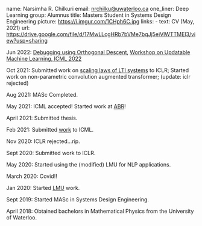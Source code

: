 name: Narsimha R. Chilkuri 
email: nrchilku@uwaterloo.ca 
one_liner: Deep Learning 
group: Alumnus
title: Masters Student in Systems Design Engineering 
picture: https://i.imgur.com/1CHph6C.jpg
links:
    - text: CV (May, 2021)
      url: https://drive.google.com/file/d/17MwLLcgHRb7bVMe7bqJj5eiVlWTTMEl3/view?usp=sharing 


Jun 2022: [Debugging using Orthogonal Descent](https://arxiv.org/abs/2206.08489), [Workshop on Updatable Machine Learning, ICML 2022](https://upml2022.github.io/)

Oct 2021: Submitted work on [scaling laws of LTI systems](https://arxiv.org/pdf/2110.02402.pdf) to ICLR; Started work on non-parametric convolution augmented transformer; (update: iclr rejected)

Aug 2021: MASc Completed.

May 2021: ICML accepted! Started work at [ABR](https://appliedbrainresearch.com/)!

April 2021: Submitted thesis.

Feb 2021: Submitted [work](https://arxiv.org/abs/2102.11417) to ICML.

Nov 2020: ICLR rejected...rip.  

Sept 2020: Submitted work to ICLR.  

May 2020: Started using the (modified) LMU for NLP applications. 

March 2020: Covid!!

Jan 2020: Started [LMU](https://papers.nips.cc/paper/2019/file/952285b9b7e7a1be5aa7849f32ffff05-Paper.pdf) work.

Sept 2019: Started MASc in Systems Design Engineering.

April 2018: Obtained bachelors in Mathematical Physics from the University of Waterloo. 
